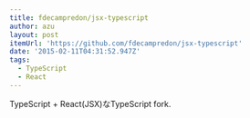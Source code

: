 ```yaml
---
title: fdecampredon/jsx-typescript
author: azu
layout: post
itemUrl: 'https://github.com/fdecampredon/jsx-typescript'
date: '2015-02-11T04:31:52.947Z'
tags:
  - TypeScript
  - React
---
```

TypeScript + React(JSX)なTypeScript fork.
